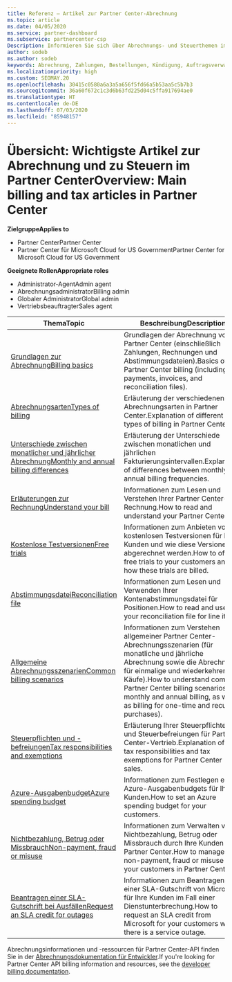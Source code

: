 ```yaml
---
title: Referenz – Artikel zur Partner Center-Abrechnung
ms.topic: article
ms.date: 04/05/2020
ms.service: partner-dashboard
ms.subservice: partnercenter-csp
Description: Informieren Sie sich über Abrechnungs- und Steuerthemen im Partner Center. Die Informationen umfassen Abrechnungsressourcen, Rechnungen, CSP-Abrechnungen und Steuern.
author: sodeb
ms.author: sodeb
keywords: Abrechnung, Zahlungen, Bestellungen, Kündigung, Auftragsverwaltung, Nichtbezahlung, Betrug, Missbrauch, Steuern, Steuerbefreiungen, Kontenabstimmungsdateien, Kontenabstimmungsdatei
ms.localizationpriority: high
ms.custom: SEOMAY.20
ms.openlocfilehash: 30415c0580a6a3a5a656f5fd66a5b53aa5c5b7b3
ms.sourcegitcommit: 36a60f672c1c3d6b63fd225d04c5ffa917694ae0
ms.translationtype: HT
ms.contentlocale: de-DE
ms.lasthandoff: 07/03/2020
ms.locfileid: "85948157"
---
```

# <a name="overview-main-billing-and-tax-articles-in-partner-center"></a><span data-ttu-id="a47c3-105">Übersicht: Wichtigste Artikel zur Abrechnung und zu Steuern im Partner Center</span><span class="sxs-lookup"><span data-stu-id="a47c3-105">Overview: Main billing and tax articles in Partner Center</span></span>

<span data-ttu-id="a47c3-106">**Zielgruppe**</span><span class="sxs-lookup"><span data-stu-id="a47c3-106">**Applies to**</span></span>

- <span data-ttu-id="a47c3-107">Partner Center</span><span class="sxs-lookup"><span data-stu-id="a47c3-107">Partner Center</span></span>
- <span data-ttu-id="a47c3-108">Partner Center für Microsoft Cloud for US Government</span><span class="sxs-lookup"><span data-stu-id="a47c3-108">Partner Center for Microsoft Cloud for US Government</span></span>

<span data-ttu-id="a47c3-109">**Geeignete Rollen**</span><span class="sxs-lookup"><span data-stu-id="a47c3-109">**Appropriate roles**</span></span>

- <span data-ttu-id="a47c3-110">Administrator-Agent</span><span class="sxs-lookup"><span data-stu-id="a47c3-110">Admin agent</span></span>
- <span data-ttu-id="a47c3-111">Abrechnungsadministrator</span><span class="sxs-lookup"><span data-stu-id="a47c3-111">Billing admin</span></span>
- <span data-ttu-id="a47c3-112">Globaler Administrator</span><span class="sxs-lookup"><span data-stu-id="a47c3-112">Global admin</span></span>
- <span data-ttu-id="a47c3-113">Vertriebsbeauftragter</span><span class="sxs-lookup"><span data-stu-id="a47c3-113">Sales agent</span></span>

| <span data-ttu-id="a47c3-114">Thema</span><span class="sxs-lookup"><span data-stu-id="a47c3-114">Topic</span></span> | <span data-ttu-id="a47c3-115">Beschreibung</span><span class="sxs-lookup"><span data-stu-id="a47c3-115">Description</span></span> |
| ----- | ----------- |
| [<span data-ttu-id="a47c3-116">Grundlagen zur Abrechnung</span><span class="sxs-lookup"><span data-stu-id="a47c3-116">Billing basics</span></span>](billing-basics.md) | <span data-ttu-id="a47c3-117">Grundlagen der Abrechnung von Partner Center (einschließlich Zahlungen, Rechnungen und Abstimmungsdateien).</span><span class="sxs-lookup"><span data-stu-id="a47c3-117">Basics of Partner Center billing (including payments, invoices, and reconciliation files).</span></span> |
| [<span data-ttu-id="a47c3-118">Abrechnungsarten</span><span class="sxs-lookup"><span data-stu-id="a47c3-118">Types of billing</span></span>](billing-different-types.md) | <span data-ttu-id="a47c3-119">Erläuterung der verschiedenen Abrechnungsarten in Partner Center.</span><span class="sxs-lookup"><span data-stu-id="a47c3-119">Explanation of different types of billing in Partner Center.</span></span> |
| [<span data-ttu-id="a47c3-120">Unterschiede zwischen monatlicher und jährlicher Abrechnung</span><span class="sxs-lookup"><span data-stu-id="a47c3-120">Monthly and annual billing differences</span></span>](billing-annual-monthly.md) | <span data-ttu-id="a47c3-121">Erläuterung der Unterschiede zwischen monatlichen und jährlichen Fakturierungsintervallen.</span><span class="sxs-lookup"><span data-stu-id="a47c3-121">Explanation of differences between monthly and annual billing frequencies.</span></span> |
| [<span data-ttu-id="a47c3-122">Erläuterungen zur Rechnung</span><span class="sxs-lookup"><span data-stu-id="a47c3-122">Understand your bill</span></span>](read-your-bill.md) | <span data-ttu-id="a47c3-123">Informationen zum Lesen und Verstehen Ihrer Partner Center-Rechnung.</span><span class="sxs-lookup"><span data-stu-id="a47c3-123">How to read and understand your Partner Center bill.</span></span> |
| [<span data-ttu-id="a47c3-124">Kostenlose Testversionen</span><span class="sxs-lookup"><span data-stu-id="a47c3-124">Free trials</span></span>](offer-your-customers-trials-of-microsoft-products.md) | <span data-ttu-id="a47c3-125">Informationen zum Anbieten von kostenlosen Testversionen für Ihre Kunden und wie diese Versionen abgerechnet werden.</span><span class="sxs-lookup"><span data-stu-id="a47c3-125">How to offer free trials to your customers and how these trials are billed.</span></span> |
| [<span data-ttu-id="a47c3-126">Abstimmungsdatei</span><span class="sxs-lookup"><span data-stu-id="a47c3-126">Reconciliation file</span></span>](use-the-reconciliation-files.md) | <span data-ttu-id="a47c3-127">Informationen zum Lesen und Verwenden Ihrer Kontenabstimmungsdatei für Positionen.</span><span class="sxs-lookup"><span data-stu-id="a47c3-127">How to read and use your reconciliation file for line items.</span></span> |
| [<span data-ttu-id="a47c3-128">Allgemeine Abrechnungsszenarien</span><span class="sxs-lookup"><span data-stu-id="a47c3-128">Common billing scenarios</span></span>](common-billing-scenarios.md) | <span data-ttu-id="a47c3-129">Informationen zum Verstehen allgemeiner Partner Center-Abrechnungsszenarien (für monatliche und jährliche Abrechnung sowie die Abrechnung für einmalige und wiederkehrende Käufe).</span><span class="sxs-lookup"><span data-stu-id="a47c3-129">How to understand common Partner Center billing scenarios (for monthly and annual billing, as well as billing for one-time and recurring purchases).</span></span> |
| [<span data-ttu-id="a47c3-130">Steuerpflichten und -befreiungen</span><span class="sxs-lookup"><span data-stu-id="a47c3-130">Tax responsibilities and exemptions</span></span>](tax-and-tax-exemptions.md) | <span data-ttu-id="a47c3-131">Erläuterung Ihrer Steuerpflichten und Steuerbefreiungen für Partner Center-Vertrieb.</span><span class="sxs-lookup"><span data-stu-id="a47c3-131">Explanation of your tax responsibilities and tax exemptions for Partner Center sales.</span></span> |
| [<span data-ttu-id="a47c3-132">Azure-Ausgabenbudget</span><span class="sxs-lookup"><span data-stu-id="a47c3-132">Azure spending budget</span></span>](set-an-azure-spending-budget-for-your-customers.md) | <span data-ttu-id="a47c3-133">Informationen zum Festlegen eines Azure-Ausgabenbudgets für Ihre Kunden.</span><span class="sxs-lookup"><span data-stu-id="a47c3-133">How to set an Azure spending budget for your customers.</span></span> |
| [<span data-ttu-id="a47c3-134">Nichtbezahlung, Betrug oder Missbrauch</span><span class="sxs-lookup"><span data-stu-id="a47c3-134">Non-payment, fraud or misuse</span></span>](non-payment--fraud--or-misuse.md) | <span data-ttu-id="a47c3-135">Informationen zum Verwalten von Nichtbezahlung, Betrug oder Missbrauch durch Ihre Kunden in Partner Center.</span><span class="sxs-lookup"><span data-stu-id="a47c3-135">How to manage non-payment, fraud or misuse by your customers in Partner Center.</span></span> |
| [<span data-ttu-id="a47c3-136">Beantragen einer SLA-Gutschrift bei Ausfällen</span><span class="sxs-lookup"><span data-stu-id="a47c3-136">Request an SLA credit for outages</span></span>](request-credit.md) | <span data-ttu-id="a47c3-137">Informationen zum Beantragen einer SLA-Gutschrift von Microsoft für Ihre Kunden im Fall einer Dienstunterbrechung.</span><span class="sxs-lookup"><span data-stu-id="a47c3-137">How to request an SLA credit from Microsoft for your customers when there is a service outage.</span></span> |

<span data-ttu-id="a47c3-138">Abrechnungsinformationen und -ressourcen für Partner Center-API finden Sie in der [Abrechnungsdokumentation für Entwickler](https://docs.microsoft.com/partner-center/develop/manage-billing).</span><span class="sxs-lookup"><span data-stu-id="a47c3-138">If you're looking for Partner Center API billing information and resources, see the [developer billing documentation](https://docs.microsoft.com/partner-center/develop/manage-billing).</span></span>
